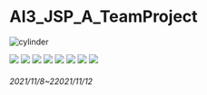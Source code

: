 
# AI3_JSP_A_TeamProject <a id="cylinder">
![cylinder](https://capsule-render.vercel.app/api?type=cylinder&color=auto&text=AI3%20jsp%20TeamProject&&fontAlignY=45&fontSize=40&height=150&animation=scaleIng&desc=21.11.8~11.13&descAlignY=70)  

<img src="https://img.shields.io/badge/Github-181717?style=for-the-badge&logo=github&logoColor=white">
<img src="https://img.shields.io/badge/HTML5-E34F26?style=for-the-badge&logo=html5&logoColor=white">
<img src="https://img.shields.io/badge/CSS3-1572B6?style=for-the-badge&logo=css3&logoColor=white">
<img src="https://img.shields.io/badge/Bootstrap-7952B3?style=for-the-badge&logo=bootstrap&logoColor=white">
<img src="https://img.shields.io/badge/JAVA-007396?style=for-the-badge&logo=java&logoColor=white">
<img src="https://img.shields.io/badge/Eclipse-2c2255?style=for-the-badge&logo=eclipse&logoColor=white">
<img src="https://img.shields.io/badge/Apache Tomcat9-F8DC75?style=for-the-badge&logo=ApacheTomcat&logoColor=white">  
<img src="https://img.shields.io/badge/Mysql-4479A1?style=for-the-badge&logo=mysql&logoColor=white">
  
###### 2021/11/8~22021/11/12  
